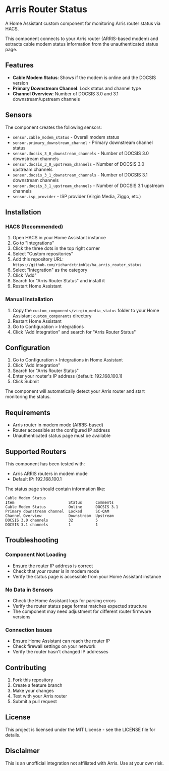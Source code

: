 # Arris Router Status

A Home Assistant custom component for monitoring Arris router status via HACS.

This component connects to your Arris router (ARRIS-based modem) and extracts cable modem status information from the unauthenticated status page.

## Features

- **Cable Modem Status**: Shows if the modem is online and the DOCSIS version
- **Primary Downstream Channel**: Lock status and channel type
- **Channel Overview**: Number of DOCSIS 3.0 and 3.1 downstream/upstream channels

## Sensors

The component creates the following sensors:

- `sensor.cable_modem_status` - Overall modem status
- `sensor.primary_downstream_channel` - Primary downstream channel status  
- `sensor.docsis_3_0_downstream_channels` - Number of DOCSIS 3.0 downstream channels
- `sensor.docsis_3_0_upstream_channels` - Number of DOCSIS 3.0 upstream channels
- `sensor.docsis_3_1_downstream_channels` - Number of DOCSIS 3.1 downstream channels
- `sensor.docsis_3_1_upstream_channels` - Number of DOCSIS 3.1 upstream channels
- `sensor.isp_provider` - ISP provider (Virgin Media, Ziggo, etc.)

## Installation

### HACS (Recommended)

1. Open HACS in your Home Assistant instance
2. Go to "Integrations"
3. Click the three dots in the top right corner
4. Select "Custom repositories"
5. Add this repository URL: `https://github.com/richardctrimble/ha_arris_router_status`
6. Select "Integration" as the category
7. Click "Add"
8. Search for "Arris Router Status" and install it
9. Restart Home Assistant

### Manual Installation

1. Copy the `custom_components/virgin_media_status` folder to your Home Assistant `custom_components` directory
2. Restart Home Assistant
3. Go to Configuration > Integrations
4. Click "Add Integration" and search for "Arris Router Status"

## Configuration

1. Go to Configuration > Integrations in Home Assistant
2. Click "Add Integration"
3. Search for "Arris Router Status"
4. Enter your router's IP address (default: 192.168.100.1)
5. Click Submit

The component will automatically detect your Arris router and start monitoring the status.

## Requirements

- Arris router in modem mode (ARRIS-based)
- Router accessible at the configured IP address
- Unauthenticated status page must be available

## Supported Routers

This component has been tested with:
- Arris ARRIS routers in modem mode
- Default IP: 192.168.100.1

The status page should contain information like:
```
Cable Modem Status
Item                        Status      Comments
Cable Modem Status          Online      DOCSIS 3.1
Primary downstream channel  Locked      SC-QAM
Channel Overview            Downstream  Upstream
DOCSIS 3.0 channels         32          5
DOCSIS 3.1 channels         1           1
```

## Troubleshooting

### Component Not Loading
- Ensure the router IP address is correct
- Check that your router is in modem mode
- Verify the status page is accessible from your Home Assistant instance

### No Data in Sensors
- Check the Home Assistant logs for parsing errors
- Verify the router status page format matches expected structure
- The component may need adjustment for different router firmware versions

### Connection Issues
- Ensure Home Assistant can reach the router IP
- Check firewall settings on your network
- Verify the router hasn't changed IP addresses

## Contributing

1. Fork this repository
2. Create a feature branch
3. Make your changes
4. Test with your Arris router
5. Submit a pull request

## License

This project is licensed under the MIT License - see the LICENSE file for details.

## Disclaimer

This is an unofficial integration not affiliated with Arris. Use at your own risk.
